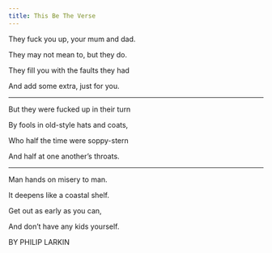 ```yaml
---
title: This Be The Verse
---
```



They fuck you up, your mum and dad.  

They may not mean to, but they do.  

They fill you with the faults they had

And add some extra, just for you.

---

But they were fucked up in their turn

By fools in old-style hats and coats,  

Who half the time were soppy-stern

And half at one another’s throats.

---

Man hands on misery to man.

It deepens like a coastal shelf.

Get out as early as you can,

And don’t have any kids yourself.

BY PHILIP LARKIN
